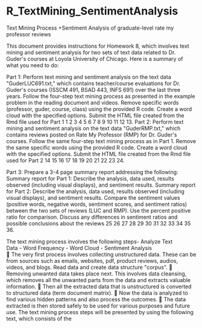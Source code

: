 # R_TextMining_SentimentAnalysis
Text Mining Process +Sentiment Analysis of graduate-level rate my professor reviews

This document provides instructions for Homework 8, which involves text mining and sentiment analysis for two sets of text data related to Dr. Guder's courses at Loyola University of Chicago. Here is a summary of what you need to do:

Part 1:
Perform text mining and sentiment analysis on the text data "GuderLUC691.txt," which contains teacher/course evaluations for Dr. Guder's courses (ISSCM 491, BSAD 443, INFS 691) over the last three years.
Follow the four-step text mining process as presented in the example problem in the reading document and videos.
Remove specific words (professor, guder, course, class) using the provided R code.
Create a word cloud with the specified options.
Submit the HTML file created from the Rmd file used for Part 1 1 2 3 4 5 6 7 8 9 10 11 12 13.
Part 2:
Perform text mining and sentiment analysis on the text data "GuderRMP.txt," which contains reviews posted on Rate My Professor (RMP) for Dr. Guder's courses.
Follow the same four-step text mining process as in Part 1.
Remove the same specific words using the provided R code.
Create a word cloud with the specified options.
Submit the HTML file created from the Rmd file used for Part 2 14 15 16 17 18 19 20 21 22 23 24.

Part 3:
Prepare a 3-4 page summary report addressing the following:
Summary report for Part 1: Describe the analysis, data used, results observed (including visual displays), and sentiment results.
Summary report for Part 2: Describe the analysis, data used, results observed (including visual displays), and sentiment results.
Compare the sentiment values (positive words, negative words, sentiment scores, and sentiment ratios) between the two sets of reviews (LUC and RMP). Use the percent positive ratio for comparison.
Discuss any differences in sentiment ratios and possible conclusions about the reviews 25 26 27 28 29 30 31 32 33 34 35 36.

The text mining process involves the following steps- 
Analyze 
Text  
Data - Word 
Frequency - Word  Cloud - Sentiment 
Analysis  
 The very first process involves collecting unstructured data. These can be from sources 
such as emails, websites, pdf, product reviews, audios, videos, and blogs. Read data and 
create data structure "corpus". 
 Removing unwanted data takes place next. This involves data cleansing, which removes all 
the unwanted parts from the data and extracts valuable information. 
 Then all the extracted data that is unstructured is converted to structured data (term 
document matrix). 
 Now the data is analyzed to find various hidden patterns and also process the outcomes. 
 The data extracted is then stored safely to be used for various purposes and future use. 
The text mining process steps will be presented by using the following text, which consists of the
